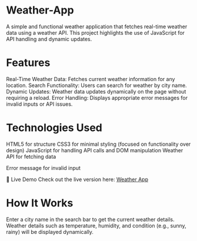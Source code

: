 # Weather-App
A simple and functional weather application that fetches real-time weather data using a weather API. This project highlights the use of JavaScript for API handling and dynamic updates.

# Features
Real-Time Weather Data: Fetches current weather information for any location.
Search Functionality: Users can search for weather by city name.
Dynamic Updates: Weather data updates dynamically on the page without requiring a reload.
Error Handling: Displays appropriate error messages for invalid inputs or API issues.

# Technologies Used
HTML5 for structure
CSS3 for minimal styling (focused on functionality over design)
JavaScript for handling API calls and DOM manipulation
Weather API for fetching data

Error message for invalid input

🚀 Live Demo
Check out the live version here: [Weather App](https://Prap21.github.io/Weather-App/)

# How It Works
Enter a city name in the search bar to get the current weather details.
Weather details such as temperature, humidity, and condition (e.g., sunny, rainy) will be displayed dynamically.
